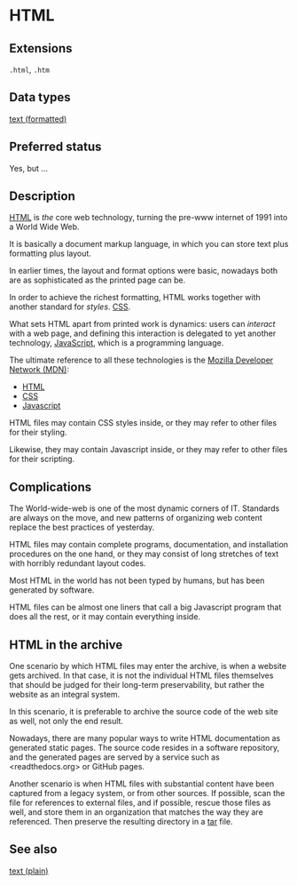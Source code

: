 # HTML

## Extensions

`.html`, `.htm`

## Data types

[text (formatted)](../dataTypes/formattedText.md)

## Preferred status

Yes, but ...

## Description

[HTML]({{wikipedia}}/HTML)
is *the* core web technology, turning the pre-www internet of 1991 into a World Wide Web.

It is basically a document markup language, in which you can store
text plus formatting plus layout.

In earlier times, the layout and format options were basic,
nowadays both are as sophisticated as the printed page can be.

In order to achieve the richest formatting, HTML works together with another
standard for *styles*.
[CSS]({{wikipedia}}/Cascading_Style_Sheets).

What sets HTML apart from printed work is dynamics: users can *interact* with a
web page, and defining this interaction is delegated to yet another technology,
[JavaScript](), which is a programming language.

The ultimate reference to all these technologies is the
[Mozilla Developer Network (MDN)](https://developer.mozilla.org/en-US/):

*   [HTML]({{mozilla}}/docs/Web/HTML)
*   [CSS]({{mozilla}}/docs/Web/CSS)
*   [Javascript]({{mozilla}}/docs/Web/JavaScript)

HTML files may contain CSS styles inside, or they may refer to other files for
their styling.

Likewise, they may contain Javascript inside, or they may refer to other files
for their scripting.

## Complications

The World-wide-web is one of the most dynamic corners of IT. Standards are
always on the move, and new patterns of organizing web content replace the best
practices of yesterday.

HTML files may contain complete programs, documentation, and installation
procedures on the one hand, or they may consist of long stretches of text with
horribly redundant layout codes.

Most HTML in the world has not been typed by humans, but has been generated by
software.

HTML files can be almost one liners that call a big Javascript program that does
all the rest, or it may contain everything inside.

## HTML in the archive

One scenario by which HTML files may enter the archive, is when a website gets
archived. In that case, it is not the individual HTML files themselves that
should be judged for their long-term preservability, but rather the website as
an integral system.

In this scenario, it is preferable to archive the source code of the web site as
well, not only the end result.

Nowadays, there are many popular ways to write HTML documentation as generated
static pages. The source code resides in a software repository, and the
generated pages are served by a service such as <readthedocs.org> or GitHub
pages.

Another scenario is when HTML files with substantial content have been captured
from a legacy system, or from other sources.
If possible, scan the file for references to external files, and if possible,
rescue those files as well, and store them in an organization that matches
the way they are referenced. Then preserve the resulting directory in a
[tar](tar.md) file.

## See also

[text (plain)](../dataTypes/plainText.md)
